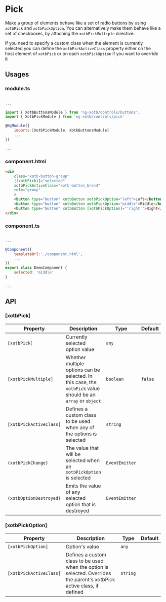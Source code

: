 # Pick

Make a group of elements behave like a set of radio buttons by using `xotbPick` and `xotbPickOption`. You can alternatively make them behave like a set of checkboxes, by attaching the `xotbPickMultiple` directive.

If you need to specify a custom class when the element is currently selected you can define the `xotbPickActiveClass` property either on the host element of `xotbPick` or on each `xotbPickOption` if you want to override it

## Usages

### module.ts
```javascript

...

import { XotbButtonsModule } from 'ng-xotb/controls/buttons';
import { XotbPickModule } from 'ng-xotb/controls/pick'

@NgModule({
    imports:[XotbPickModule, XotbButtonsModule]
    ...
})

...
```

### component.html
```html
<div
    class="xotb-button-group"
    [(xotbPick)]="selected"
    xotbPickActiveClass="xotb-button_brand"
    role="group"
    >
    <button type="button" xotbButton xotbPickOption="left">Left</button>
    <button type="button" xotbButton xotbPickOption="middle">Middle</button>
    <button type="button" xotbButton [xotbPickOption]="'right'">Right</button>
</div>
```

### component.ts
```javascript

...

@Component({
    templateUrl:'./component.html',
    ...
})
export class DemoComponent {
    selected: 'middle'
}

...
```

## API
 
### [xotbPick]

| Property | Description | Type | Default |
| --- | --- | --- | --- |
| `[xotbPick]` | Currently selected option value | `any` |  |
| `[xotbPickMultiple]` | Whether multiple options can be selected. In this case, the `xotbPick` value should be an `array` or `object` | `boolean` | `false` |
| `[xotbPickActiveClass]` | Defines a custom class to be used when any of the options is selected | `string` |  |
| `(xotbPickChange)` | The value that will be selected when an `xotbPickOption` is selected | `EventEmitter` |  |
| `(xotbOptionDestroyed)` | Emits the value of any selected option that is destroyed  | `EventEmitter` |  |


### [xotbPickOption]

| Property | Description | Type | Default |
| --- | --- | --- | --- |
| `[xotbPickOption]` | Option's value | `any` |  |
| `[xotbPickActiveClass]` | Defines a custom class to be used when the option is selected. Overrides the parent's xotbPick active class, if defined | `string` |  |
